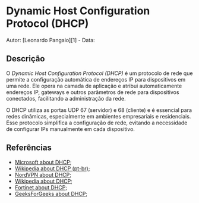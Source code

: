 # Dynamic Host Configuration Protocol (DHCP)

Autor: [Leonardo Pangaio][1] - Data: 

## Descrição

O *Dynamic Host Configuration Protocol (DHCP)* é um protocolo de rede que permite a configuração automática de endereços IP para dispositivos em uma rede. Ele opera na camada de aplicação e atribui automaticamente endereços IP, gateways e outros parâmetros de rede para dispositivos conectados, facilitando a administração da rede.

O DHCP utiliza as portas UDP 67 (servidor) e 68 (cliente) e é essencial para redes dinâmicas, especialmente em ambientes empresariais e residenciais. Esse protocolo simplifica a configuração de rede, evitando a necessidade de configurar IPs manualmente em cada dispositivo.

## Referências

- [Microsoft about DHCP](https://learn.microsoft.com/pt-br/windows-server/networking/technologies/dhcp/dhcp-top);
- [Wikipedia about DHCP (pt-br)](https://pt.wikipedia.org/wiki/Dynamic_Host_Configuration_Protocol);
- [NordVPN about DHCP](https://nordvpn.com/pt-br/blog/o-que-e-dhcp/);
- [Wikipedia about DHCP](https://en.wikipedia.org/wiki/Dynamic_Host_Configuration_Protocol);
- [Fortinet about DHCP](https://www.fortinet.com/br/resources/cyberglossary/dynamic-host-configuration-protocol-dhcp);
- [GeeksForGeeks about DHCP](https://www.geeksforgeeks.org/dynamic-host-configuration-protocol-dhcp/);
